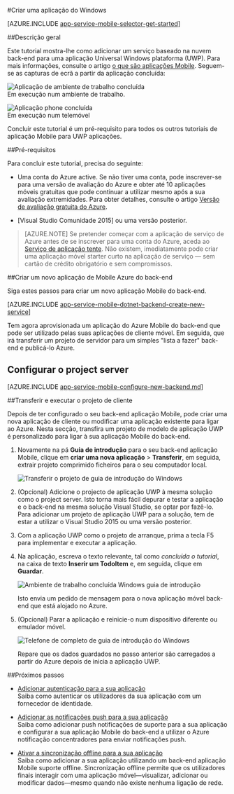 <properties
    pageTitle="Criar um Universal Windows plataforma (UWP) que utiliza na aplicações móveis | Microsoft Azure"
    description="Siga este tutorial para começar a utilizar com a utilização de back-ends do Azure aplicação móvel para a programação da aplicações Universal Windows plataforma (UWP) no c#, do Visual Basic ou JavaScript."
    services="app-service\mobile"
    documentationCenter="windows"
    authors="adrianhall"
    manager="erikre"
    editor=""/>

<tags
    ms.service="app-service-mobile"
    ms.workload="mobile"
    ms.tgt_pltfrm="mobile-windows"
    ms.devlang="dotnet"
    ms.topic="hero-article"
    ms.date="10/01/2016"
    ms.author="adrianha"/>

#<a name="create-a-windows-app"></a>Criar uma aplicação do Windows

[AZURE.INCLUDE [app-service-mobile-selector-get-started](../../includes/app-service-mobile-selector-get-started.md)]

##<a name="overview"></a>Descrição geral

Este tutorial mostra-lhe como adicionar um serviço baseado na nuvem back-end para uma aplicação Universal Windows plataforma (UWP). Para mais informações, consulte o artigo [o que são aplicações Mobile](app-service-mobile-value-prop.md). Seguem-se as capturas de ecrã a partir da aplicação concluída:

![Aplicação de ambiente de trabalho concluída](./media/app-service-mobile-windows-store-dotnet-get-started/mobile-quickstart-completed-desktop.png)   
Em execução num ambiente de trabalho. 

![Aplicação phone concluída](./media/app-service-mobile-windows-store-dotnet-get-started/mobile-quickstart-completed.png)  
Em execução num telemóvel

Concluir este tutorial é um pré-requisito para todos os outros tutoriais de aplicação Mobile para UWP aplicações. 

##<a name="prerequisites"></a>Pré-requisitos

Para concluir este tutorial, precisa do seguinte:

* Uma conta do Azure active. Se não tiver uma conta, pode inscrever-se para uma versão de avaliação do Azure e obter até 10 aplicações móveis gratuitas que pode continuar a utilizar mesmo após a sua avaliação extremidades. Para obter detalhes, consulte o artigo [Versão de avaliação gratuita do Azure](https://azure.microsoft.com/pricing/free-trial/).

* [Visual Studio Comunidade 2015] ou uma versão posterior.

>[AZURE.NOTE] Se pretender começar com a aplicação de serviço de Azure antes de se inscrever para uma conta do Azure, aceda ao [Serviço de aplicação tente](https://tryappservice.azure.com/?appServiceName=mobile). Não existem, imediatamente pode criar uma aplicação móvel starter curto na aplicação de serviço — sem cartão de crédito obrigatório e sem compromissos.

##<a name="create-a-new-azure-mobile-app-backend"></a>Criar um novo aplicação de Mobile Azure do back-end

Siga estes passos para criar um novo aplicação Mobile do back-end.

[AZURE.INCLUDE [app-service-mobile-dotnet-backend-create-new-service](../../includes/app-service-mobile-dotnet-backend-create-new-service.md)]

Tem agora aprovisionada um aplicação do Azure Mobile do back-end que pode ser utilizado pelas suas aplicações de cliente móvel. Em seguida, que irá transferir um projeto de servidor para um simples "lista a fazer" back-end e publicá-lo Azure.

## <a name="configure-the-server-project"></a>Configurar o project server

[AZURE.INCLUDE [app-service-mobile-configure-new-backend.md](../../includes/app-service-mobile-configure-new-backend.md)]

##<a name="download-and-run-the-client-project"></a>Transferir e executar o projeto de cliente

Depois de ter configurado o seu back-end aplicação Mobile, pode criar uma nova aplicação de cliente ou modificar uma aplicação existente para ligar ao Azure. Nesta secção, transfira um projeto de modelo de aplicação UWP é personalizado para ligar à sua aplicação Mobile do back-end.

1. Novamente na pá **Guia de introdução** para o seu back-end aplicação Mobile, clique em **criar uma nova aplicação** > **Transferir**, em seguida, extrair projeto comprimido ficheiros para o seu computador local.

    ![Transferir o projeto de guia de introdução do Windows](./media/app-service-mobile-windows-store-dotnet-get-started/mobile-app-windows-quickstart.png)

3. (Opcional) Adicione o projecto de aplicação UWP à mesma solução como o project server. Isto torna mais fácil depurar e testar a aplicação e o back-end na mesma solução Visual Studio, se optar por fazê-lo. Para adicionar um projeto de aplicação UWP para a solução, tem de estar a utilizar o Visual Studio 2015 ou uma versão posterior.

4. Com a aplicação UWP como o projeto de arranque, prima a tecla F5 para implementar e executar a aplicação.

5. Na aplicação, escreva o texto relevante, tal como *concluída o tutorial*, na caixa de texto **Inserir um TodoItem** e, em seguida, clique em **Guardar**.

    ![Ambiente de trabalho concluída Windows guia de introdução](./media/app-service-mobile-windows-store-dotnet-get-started/mobile-quickstart-startup.png)

    Isto envia um pedido de mensagem para o nova aplicação móvel back-end que está alojado no Azure.

6. (Opcional) Parar a aplicação e reinicie-o num dispositivo diferente ou emulador móvel.

    ![Telefone de completo de guia de introdução do Windows](./media/app-service-mobile-windows-store-dotnet-get-started/mobile-quickstart-completed.png)

    Repare que os dados guardados no passo anterior são carregados a partir do Azure depois de inicia a aplicação UWP. 

##<a name="next-steps"></a>Próximos passos

* [Adicionar autenticação para a sua aplicação](app-service-mobile-windows-store-dotnet-get-started-users.md)  
  Saiba como autenticar os utilizadores da sua aplicação com um fornecedor de identidade.

* [Adicionar as notificações push para a sua aplicação](app-service-mobile-windows-store-dotnet-get-started-push.md)  
  Saiba como adicionar push notificações de suporte para a sua aplicação e configurar a sua aplicação Mobile do back-end a utilizar o Azure notificação concentradores para enviar notificações push.

* [Ativar a sincronização offline para a sua aplicação](app-service-mobile-windows-store-dotnet-get-started-offline-data.md)  
  Saiba como adicionar a sua aplicação utilizando um back-end aplicação Mobile suporte offline. Sincronização offline permite que os utilizadores finais interagir com uma aplicação móvel&mdash;visualizar, adicionar ou modificar dados&mdash;mesmo quando não existe nenhuma ligação de rede.

<!-- Anchors. -->
<!-- Images. -->
<!-- URLs. -->
[Mobile App SDK]: http://go.microsoft.com/fwlink/?LinkId=257545
[Azure portal]: https://portal.azure.com/
[Comunidade do Visual Studio 2015]: https://go.microsoft.com/fwLink/p/?LinkID=534203
